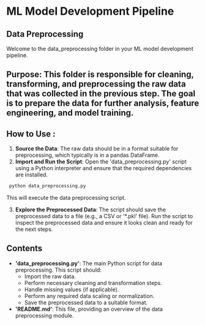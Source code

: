 # ML Model Development Pipeline 
## **Data Preprocessing**

Welcome to the data_preprocessing folder in your ML model development pipeline. 

## **Purpose**: This folder is responsible for cleaning, transforming, and preprocessing the raw data that was collected in the previous step. The goal is to prepare the data for further analysis, feature engineering, and model training. 

## **How to Use** :
1. **Source the Data**: The raw data should be in a format suitable for preprocessing, which typically is in a pandas DataFrame.
2. **Import and Run the Script**: Open the 'data_preprocessing.py' script using a Python interpreter and ensure that the required dependencies are installed.



```python
 python data_preprocessing.py
```



This will execute the data preprocessing script. 

3. **Explore the Preprocessed Data**: The script should save the preprocessed data to a file (e.g., a CSV or '*.pkl' file). Run the script to inspect the preprocessed data and ensure it looks clean and ready for the next steps.

## **Contents**
- **'data_preprocessing.py'**: The main Python script for data preprocessing. This script should:
    - Import the raw data.
    - Perform necessary cleaning and transformation steps.
    - Handle missing values (if applicable).
    - Perform any required data scaling or normalization.
    - Save the preprocessed data to a suitable format.
- **'README.md'**: This file, providing an overview of the data preprocessing module.
 